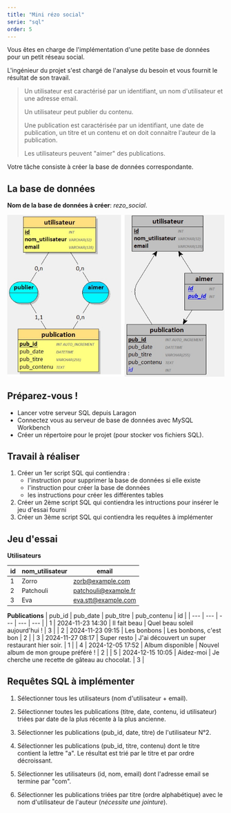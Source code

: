 ```yaml
---
title: "Mini rézo social"
serie: "sql"
order: 5
---
```


Vous êtes en charge de l'implémentation d'une petite base de données pour un petit réseau social.

L'ingénieur du projet s'est chargé de l'analyse du besoin et vous fournit le résultat de son travail.

> Un utilisateur est caractérisé par un identifiant, un nom d'utilisateur et une adresse email.
>
> Un utilisateur peut publier du contenu.
>
> Une publication est caractérisée par un identifiant, une date de publication, un titre et un contenu et on doit connaitre l'auteur de la publication.
>
> Les utilisateurs peuvent "aimer" des publications.

Votre tâche consiste à créer la base de données correspondante.

## La base de données 

**Nom de la base de données à créer**: *rezo_social*.

![MCD et MLD](./rezo-social-mcdmld.jpg)

## Préparez-vous !

- Lancer votre serveur SQL depuis Laragon
- Connectez vous au serveur de base de données avec MySQL Workbench
- Créer un répertoire pour le projet (pour stocker vos fichiers SQL).

## Travail à réaliser 

1. Créer un 1er script SQL qui contiendra :
    - l'instruction pour supprimer la base de données si elle existe
    - l'instruction pour créer la base de données
    - les instructions pour créer les différentes tables
2. Créer un 2ème script SQL qui contiendra les intructions pour insérer le jeu d'essai fourni
3. Créer un 3ème script SQL qui contiendra les requêtes à implémenter

## Jeu d'essai

**Utilisateurs**

| id | nom_utilisateur | email |
| --- | --- | --- |
| 1 | Zorro | zorb@example.com |
| 2 | Patchouli | patchouli@example.fr |
| 3 | Eva | eva.stt@example.com |

**Publications**
 | pub_id | pub_date | pub_titre | pub_contenu | id |
| --- | --- | --- | --- | --- |
| 1 | 2024-11-23 14:30 | Il fait beau | Quel beau soleil aujourd'hui ! | 3 | 
| 2 | 2024-11-23 09:15 | Les bonbons | Les bonbons, c'est bon | 2 | 
| 3 | 2024-11-27 08:17 | Super resto | J'ai découvert un super restaurant hier soir. | 1 | 
| 4 | 2024-12-05 17:52 | Album disponible | Nouvel album de mon groupe préféré ! | 2 | 
| 5 | 2024-12-15 10:05 | Aidez-moi | Je cherche une recette de gâteau au chocolat. | 3 | 


## Requêtes SQL à implémenter

1. Sélectionner tous les utilisateurs (nom d'utilisateur + email).

2. Sélectionner toutes les publications (titre, date, contenu, id utilisateur) triées par date de la plus récente à la plus ancienne.

3. Sélectionner les publications (pub_id, date, titre) de l'utilisateur N°2.

4. Sélectionner les publications (pub_id, titre, contenu) dont le titre contient la lettre "a". Le résultat est trié par le titre et par ordre décroissant.

5. Sélectionner les utilisateurs (id, nom, email) dont l'adresse email se termine par "com".

6. Sélectionner les publications triées par titre (ordre alphabétique) avec le nom d'utilisateur de l'auteur (*nécessite une jointure*).
